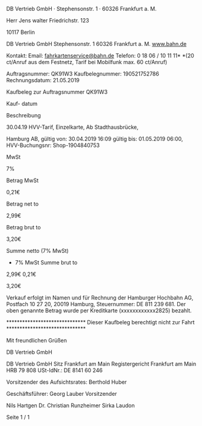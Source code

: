 DB Vertrieb GmbH · Stephensonstr. 1 · 60326 Frankfurt a. M.

Herr Jens walter
Friedrichstr. 123

10117 Berlin

DB Vertrieb GmbH
Stephensonstr. 1
60326 Frankfurt a. M.
www.bahn.de

Kontakt:
Email: fahrkartenservice@bahn.de
Telefon: 0 18 06 / 10 11 11*
*(20 ct/Anruf aus dem Festnetz,
Tarif bei Mobilfunk max. 60 ct/Anruf)

Auftragsnummer: QK91W3
Kaufbelegnummer: 190521752786
Rechnungsdatum: 21.05.2019

Kaufbeleg zur Auftragsnummer QK91W3

Kauf-
datum

Beschreibung

30.04.19 HVV-Tarif, Einzelkarte, Ab Stadthausbrücke,

Hamburg AB, gültig von: 30.04.2019 16:09 gültig bis:
01.05.2019 06:00, HVV-Buchungsnr:
Shop-1904840753

MwSt

7%

Betrag
MwSt

0,21€

Betrag
net to

2,99€

Betrag
brut to

3,20€

Summe netto (7% MwSt)
+ 7% MwSt
Summe brut to

2,99€
0,21€

3,20€

Verkauf erfolgt im Namen und für Rechnung der Hamburger Hochbahn AG, Postfach 10 27 20, 20019 Hamburg,
Steuernummer: DE 811 239 681.
Der oben genannte Betrag wurde per Kreditkarte (xxxxxxxxxxxx2825) bezahlt.

****************************** Dieser Kaufbeleg berechtigt nicht zur Fahrt ******************************

Mit freundlichen Grüßen

DB Vertrieb GmbH

DB Vertrieb GmbH
Sitz Frankfurt am Main
Registergericht
Frankfurt am Main
HRB 79 808
USt-IdNr.: DE 8141 60 246

Vorsitzender des
Aufsichtsrates:
Berthold Huber

Geschäftsführer:
Georg Lauber
Vorsitzender

Nils Hartgen
Dr. Christian Runzheimer
Sirka Laudon

Seite 1 / 1


